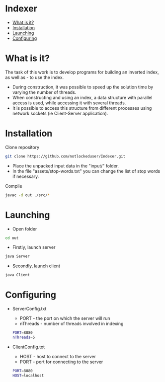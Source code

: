 # Indexer

- [What is it?](#What-is-it?)
- [Installation](#Installation)
- [Launching](#Launching)
- [Configuring](#Configuring)

# What is it?

The task of this work is to develop programs for building an inverted index, as well as - to use the index.

- During construction, it was possible to speed up the solution time by varying the
  number of threads.
- When constructing and using an index, a data structure with parallel access is used,
  while accessing it with several threads.
- It is possible to access this structure from different processes using network
  sockets (ie Client-Server application).

# Installation
Clone repository
```sh
git clone https://github.com/notlockeduser/Indexer.git
```
 - Place the unpacked input data in the "input/" folder.
 - In the file "assets/stop-words.txt" you can change the list of stop words
  if necessary.
   
Compile
```sh
javac -d out ./src/*
```

# Launching

 - Open folder
```sh
cd out
```
- Firstly, launch server
```sh
java Server
```

 - Secondly, launch client
```sh
java Client
```

# Configuring
 - ServerConfig.txt
     - PORT - the port on which the server will run
     - nThreads - number of threads involved in indexing
    ```sh
    PORT=8080
    nThreads=5
    ```

   
- ClientConfig.txt
    - HOST - host to connect to the server
    - PORT - port for connecting to the server
   ```sh
   PORT=8080
   HOST=localhost
   ```
